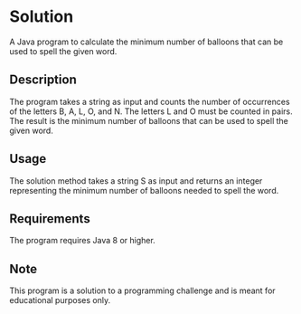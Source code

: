 # Solution
A Java program to calculate the minimum number of balloons that can be used to spell the given word.

## Description
The program takes a string as input and counts the number of occurrences of the letters B, A, L, O, and N.
The letters L and O must be counted in pairs. The result is the minimum number of balloons that can be used
to spell the given word.

## Usage
The solution method takes a string S as input and returns an integer representing the minimum number of
balloons needed to spell the word.

## Requirements
The program requires Java 8 or higher.

## Note
This program is a solution to a programming challenge and is meant for educational purposes only.
